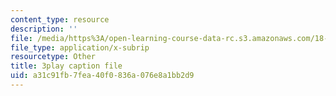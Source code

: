 ```yaml
---
content_type: resource
description: ''
file: /media/https%3A/open-learning-course-data-rc.s3.amazonaws.com/18-01-single-variable-calculus-fall-2006/a31c91fb7fea40f0836a076e8a1bb2d9_BSAA0akmPEU.srt
file_type: application/x-subrip
resourcetype: Other
title: 3play caption file
uid: a31c91fb-7fea-40f0-836a-076e8a1bb2d9
---
```

